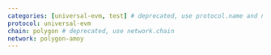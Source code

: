 ```yaml
---
categories: [universal-evm, test] # deprecated, use protocol.name and network.type
protocol: universal-evm
chain: polygon # deprecated, use network.chain
network: polygon-amoy
---
```

